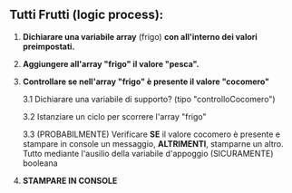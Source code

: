 ## Tutti Frutti (logic process):

1. **Dichiarare una variabile array** (frigo) **con all'interno dei valori preimpostati.**

1. **Aggiungere all'array "frigo" il valore "pesca".**

1. **Controllare se nell'array "frigo" è presente il valore "cocomero"**

    3.1 Dichiarare una variabile di supporto? (tipo "controlloCocomero")

    3.2 Istanziare un ciclo per scorrere l'array "frigo"

    3.3 (PROBABILMENTE) Verificare **SE** il valore cocomero è presente e stampare in console un messaggio, **ALTRIMENTI**, stamparne un altro. Tutto mediante l'ausilio della variabile d'appoggio (SICURAMENTE) booleana

1. **STAMPARE IN CONSOLE**